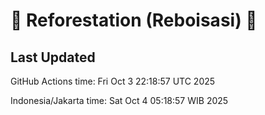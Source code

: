 
# 🌳 Reforestation (Reboisasi) 🌲

## Last Updated

GitHub Actions time: Fri Oct  3 22:18:57 UTC 2025

Indonesia/Jakarta time: Sat Oct  4 05:18:57 WIB 2025
